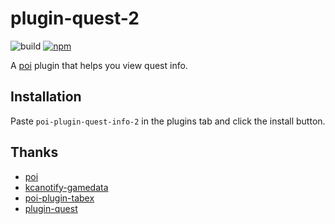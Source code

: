 # plugin-quest-2

![build](https://github.com/lawvs/poi-plugin-quest-2/workflows/Build/badge.svg)
[![npm](https://img.shields.io/npm/v/poi-plugin-quest-info-2)](https://www.npmjs.com/package/poi-plugin-quest-info-2)

A [poi](https://github.com/poooi/poi) plugin that helps you view quest info.

## Installation

Paste `poi-plugin-quest-info-2` in the plugins tab and click the install button.

## Thanks

- [poi](https://github.com/poooi/poi)
- [kcanotify-gamedata](https://github.com/antest1/kcanotify-gamedata)
- [poi-plugin-tabex](https://github.com/momocow/poi-plugin-tabex)
- [plugin-quest](https://github.com/poooi/plugin-quest)
